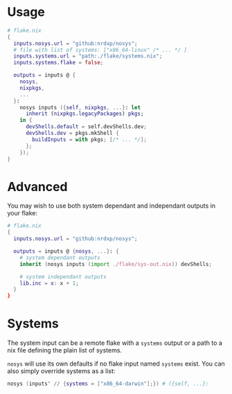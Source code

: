 # Usage

```nix
# flake.nix
{
  inputs.nosys.url = "github:nrdxp/nosys";
  # file with list of systems: ["x86_64-linux" /* ... */ ]
  inputs.systems.url = "path:./flake/systems.nix";
  inputs.systems.flake = false;

  outputs = inputs @ {
    nosys,
    nixpkgs,
    ...
  }:
    nosys inputs ({self, nixpkgs, ...}: let
      inherit (nixpkgs.legacyPackages) pkgs;
    in {
      devShells.default = self.devShells.dev;
      devShells.dev = pkgs.mkShell {
        buildInputs = with pkgs; [/* ... */];
      };
    });
}
```

# Advanced

You may wish to use both system dependant and independant outputs in your flake:
```nix
# flake.nix
{
  inputs.nosys.url = "github:nrdxp/nosys";

  outputs = inputs @ {nosys, ...}: {
    # system dependant outputs
    inherit (nosys inputs (import ./flake/sys-out.nix)) devShells;

    # system independant outputs
    lib.inc = x: x + 1;
  }
}
```

# Systems

The system input can be a remote flake with a `systems` output or a path to a nix file defining the
plain list of systems.

`nosys` will use its own defaults if no flake input named `systems` exist. You can also
simply override systems as a list:
```nix
nosys (inputs' // {systems = ["x86_64-darwin"];}) # ({self, ...}:
```
